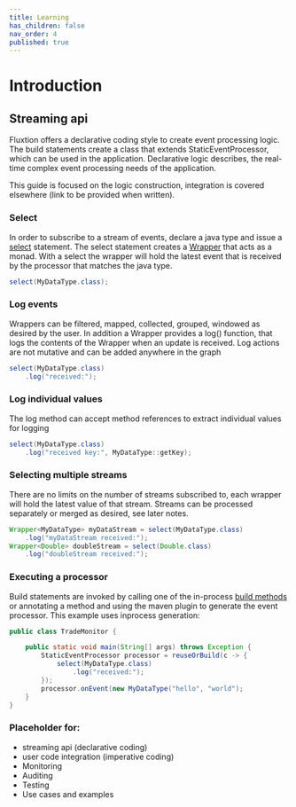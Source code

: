```yaml
---
title: Learning
has_children: false
nav_order: 4
published: true
---
```


# Introduction

## Streaming api

Fluxtion offers a declarative coding style to create event processing logic. The build
statements create a class that extends StaticEventProcessor, which can be used in the
application. Declarative logic describes, the real-time complex event processing needs of the
application.

This guide is focused on the logic construction, integration is covered elsewhere (link to be provided when written).

### Select
In order to subscribe to a stream of events, declare a java type and issue a [select](https://github.com/v12technology/fluxtion/tree/{{site.fluxtion_version}}/extensions/streaming/builder/src/main/java/com/fluxtion/ext/streaming/builder/factory/EventSelect.java#L35) statement.
The select statement creates a [Wrapper](https://github.com/v12technology/fluxtion/tree/{{site.fluxtion_version}}/extensions/streaming/api/src/main/java/com/fluxtion/ext/streaming/api/Wrapper.java) 
that acts as a monad. With a select the wrapper will hold the latest event that is received by the processor that matches the java type.

```java
select(MyDataType.class);
```

### Log events
Wrappers can be filtered, mapped, collected, grouped, windowed as desired by the user.
In addition a Wrapper provides a log() function, that logs the contents of the Wrapper 
when an update is received. Log actions are not mutative and can be added anywhere in the
graph

```java
select(MyDataType.class)
    .log("received:");
```

### Log individual values
The log method can accept method references to extract individual values for logging

```java
select(MyDataType.class)
    .log("received key:", MyDataType::getKey);
```

### Selecting multiple streams
There are no limits on the number of streams subscribed to, each wrapper will hold
the latest value of that stream. Streams can be processed separately or merged as desired, see later notes.
```java
Wrapper<MyDataType> myDataStream = select(MyDataType.class)
    .log("myDataStream received:");
Wrapper<Double> doubleStream = select(Double.class)
    .log("doubleStream received:");
```


### Executing a processor
Build statements are invoked by calling one of the in-process [build methods](https://github.com/v12technology/fluxtion/tree/{{site.fluxtion_version}}/generator/src/main/java/com/fluxtion/generator/compiler/InprocessSepCompiler.java#L154)
or annotating a method and using the maven plugin to generate the event processor.
This example uses inprocess generation:

```java
public class TradeMonitor {

    public static void main(String[] args) throws Exception {
        StaticEventProcessor processor = reuseOrBuild(c -> {
            select(MyDataType.class)
                .log("received:");
        });
        processor.onEvent(new MyDataType("hello", "world");
    }
}
```



### Placeholder for:
- streaming api (declarative coding)
- user code integration (imperative coding)
- Monitoring
- Auditing
- Testing
- Use cases and examples
